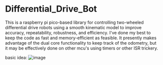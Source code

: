 # Differential_Drive_Bot
This is a raspberry pi pico-based library for controlling two-wheeled differential drive robots using a smooth kinematic model to improve accuracy, repeatability, robustness, and efficiency.
I've done my best to keep the code as fast and memory-efficient as feasible.
It presently makes advantage of the dual core functionality to keep track of the odometry, but it may be effectively done on other mcu's using timers or other ISR trickery.

basic idea:
![image](https://github.com/dhruv221/Differential_Drive_Bot/assets/62287269/62fa21eb-1b9d-4fb4-94b3-f65d46e1552e)
